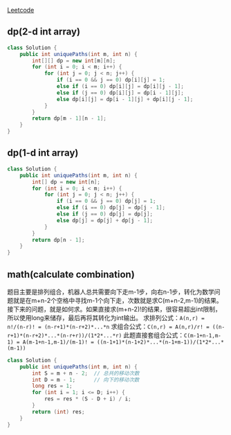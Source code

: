 [Leetcode](https://leetcode.com/problems/unique-paths/submissions/)

## dp(2-d int array)
```java
class Solution {
    public int uniquePaths(int m, int n) {
        int[][] dp = new int[m][n];
        for (int i = 0; i < m; i++) {
            for (int j = 0; j < n; j++) {
                if (i == 0 && j == 0) dp[i][j] = 1;
                else if (i == 0) dp[i][j] = dp[i][j - 1];
                else if (j == 0) dp[i][j] = dp[i - 1][j];
                else dp[i][j] = dp[i - 1][j] + dp[i][j - 1];
            }
        }
        return dp[m - 1][n - 1];
    }
}
```

## dp(1-d int array)
```java
class Solution {
    public int uniquePaths(int m, int n) {
        int[] dp = new int[n];
        for (int i = 0; i < m; i++) {
            for (int j = 0; j < n; j++) {
                if (i == 0 && j == 0) dp[j] = 1;
                else if (i == 0) dp[j] = dp[j - 1];
                else if (j == 0) dp[j] = dp[j];
                else dp[j] = dp[j] + dp[j - 1];
            }
        }
        return dp[n - 1];
    }
}
```

## math(calculate combination)
题目主要是排列组合，机器人总共需要向下走m-1步，向右n-1步，转化为数学问题就是在m+n-2个空格中寻找m-1个向下走，次数就是求C(m+n-2,m-1)的结果。
接下来的问题，就是如何求。如果直接求(m+n-2)!的结果，很容易超出int限制，所以使用long来储存，最后再将其转化为int输出。
求排列公式：`A(n,r) = n!/(n-r)! = (n-r+1)*(n-r+2)*...*n`
求组合公式：`C(n,r) = A(n,r)/r! = ((n-r+1)*(n-r+2)*...*(n-r+r))/(1*2*...*r)`
此题直接套组合公式：`C(m-1+n-1,m-1) = A(m-1+n-1,m-1)/(m-1)! = ((n-1+1)*(n-1+2)*...*(n-1+m-1))/(1*2*...*(m-1))`

```java
class Solution {
    public int uniquePaths(int m, int n) {
        int S = m + n - 2;  // 总共的移动次数
        int D = m - 1;      // 向下的移动次数
        long res = 1;
        for (int i = 1; i <= D; i++) {
            res = res * (S - D + i) / i;
        }
        return (int) res;
    }
}
```
